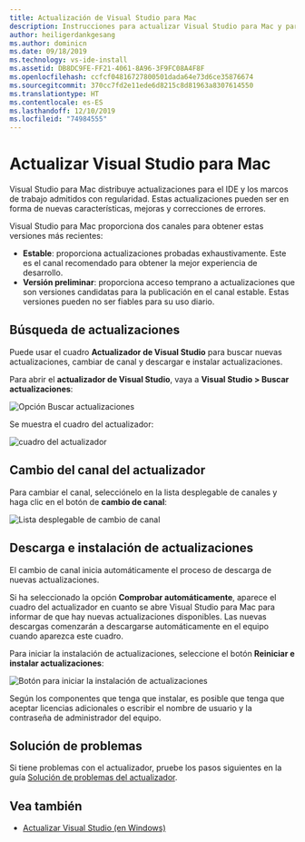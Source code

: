 ```yaml
---
title: Actualización de Visual Studio para Mac
description: Instrucciones para actualizar Visual Studio para Mac y para acceder a versiones preliminares.
author: heiligerdankgesang
ms.author: dominicn
ms.date: 09/18/2019
ms.technology: vs-ide-install
ms.assetid: DB8DC9FE-FF21-4061-8A96-3F9FC08A4F8F
ms.openlocfilehash: ccfcf04816727800501dada64e73d6ce35876674
ms.sourcegitcommit: 370cc7fd2e11ede6d8215c8d81963a8307614550
ms.translationtype: HT
ms.contentlocale: es-ES
ms.lasthandoff: 12/10/2019
ms.locfileid: "74984555"
---
```

# <a name="update-visual-studio-for-mac"></a>Actualizar Visual Studio para Mac

Visual Studio para Mac distribuye actualizaciones para el IDE y los marcos de trabajo admitidos con regularidad. Estas actualizaciones pueden ser en forma de nuevas características, mejoras y correcciones de errores.

Visual Studio para Mac proporciona dos canales para obtener estas versiones más recientes:

* **Estable**: proporciona actualizaciones probadas exhaustivamente. Este es el canal recomendado para obtener la mejor experiencia de desarrollo.
* **Versión preliminar**: proporciona acceso temprano a actualizaciones que son versiones candidatas para la publicación en el canal estable. Estas versiones pueden no ser fiables para su uso diario.

## <a name="checking-for-updates"></a>Búsqueda de actualizaciones

Puede usar el cuadro **Actualizador de Visual Studio** para buscar nuevas actualizaciones, cambiar de canal y descargar e instalar actualizaciones.

Para abrir el **actualizador de Visual Studio**, vaya a **Visual Studio > Buscar actualizaciones**:

![Opción Buscar actualizaciones](media/update-image1.png)

Se muestra el cuadro del actualizador:

![cuadro del actualizador](media/update-image2.png)

## <a name="changing-the-updater-channel"></a>Cambio del canal del actualizador

Para cambiar el canal, selecciónelo en la lista desplegable de canales y haga clic en el botón de **cambio de canal**:

![Lista desplegable de cambio de canal](media/update-image3.png)

## <a name="downloading-and-installing-updates"></a>Descarga e instalación de actualizaciones

El cambio de canal inicia automáticamente el proceso de descarga de nuevas actualizaciones.

Si ha seleccionado la opción **Comprobar automáticamente**, aparece el cuadro del actualizador en cuanto se abre Visual Studio para Mac para informar de que hay nuevas actualizaciones disponibles. Las nuevas descargas comenzarán a descargarse automáticamente en el equipo cuando aparezca este cuadro.

Para iniciar la instalación de actualizaciones, seleccione el botón **Reiniciar e instalar actualizaciones**:

![Botón para iniciar la instalación de actualizaciones](media/update-image4.png)

Según los componentes que tenga que instalar, es posible que tenga que aceptar licencias adicionales o escribir el nombre de usuario y la contraseña de administrador del equipo.

## <a name="troubleshooting"></a>Solución de problemas

Si tiene problemas con el actualizador, pruebe los pasos siguientes en la guía [Solución de problemas del actualizador](updater-troubleshooting.md).

## <a name="see-also"></a>Vea también

- [Actualizar Visual Studio (en Windows)](/visualstudio/install/update-visual-studio)
